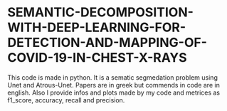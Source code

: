 # SEMANTIC-DECOMPOSITION-WITH-DEEP-LEARNING-FOR-DETECTION-AND-MAPPING-OF-COVID-19-IN-CHEST-X-RAYS
This code is made in python. It is a sematic segmedation problem using Unet and Atrous-Unet. Papers are in greek but commends in code are in english. Also I provide infos and plots made by my code and metrices as f1_score, accuracy, recall and precision. 
